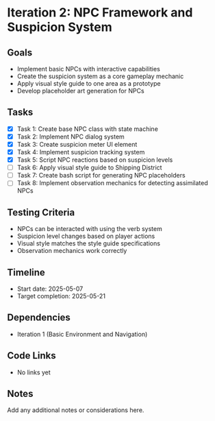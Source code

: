 # Iteration 2: NPC Framework and Suspicion System

## Goals
- Implement basic NPCs with interactive capabilities
- Create the suspicion system as a core gameplay mechanic
- Apply visual style guide to one area as a prototype
- Develop placeholder art generation for NPCs

## Tasks
- [x] Task 1: Create base NPC class with state machine
- [x] Task 2: Implement NPC dialog system
- [x] Task 3: Create suspicion meter UI element
- [x] Task 4: Implement suspicion tracking system
- [x] Task 5: Script NPC reactions based on suspicion levels
- [ ] Task 6: Apply visual style guide to Shipping District
- [ ] Task 7: Create bash script for generating NPC placeholders
- [ ] Task 8: Implement observation mechanics for detecting assimilated NPCs

## Testing Criteria
- NPCs can be interacted with using the verb system
- Suspicion level changes based on player actions
- Visual style matches the style guide specifications
- Observation mechanics work correctly

## Timeline
- Start date: 2025-05-07
- Target completion: 2025-05-21

## Dependencies
- Iteration 1 (Basic Environment and Navigation)

## Code Links
- No links yet

## Notes
Add any additional notes or considerations here.
